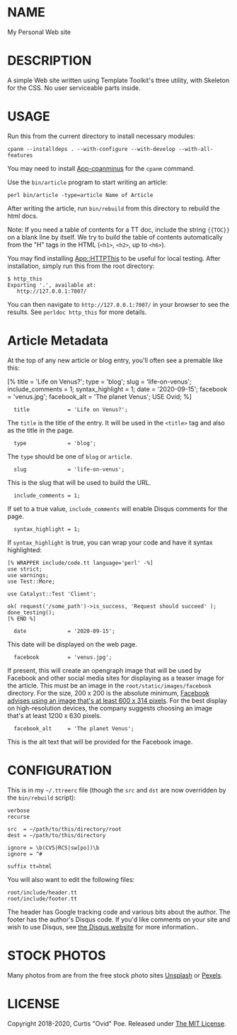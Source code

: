 # NAME

My Personal Web site

# DESCRIPTION

A simple Web site written using Template Toolkit's ttree utility, with
Skeleton for the CSS. No user serviceable parts inside.

# USAGE

Run this from the current directory to install necessary modules:

    cpanm --installdeps . --with-configure --with-develop --with-all-features

You may need to install
[App-cpanminus](https://metacpan.org/pod/App::cpanminus) for the `cpanm`
command.

Use the `bin/article` program to start writing an article:

    perl bin/article -type=article Name of Article

After writing the article, run `bin/rebuild` from this directory to rebuild
the html docs.

Note: If you need a table of contents for a TT doc, include the string `{{TOC}}`
on a blank line by itself. We try to build the table of contents automatically
from the "H" tags in the HTML (`<h1>`, `<h2>`, up to `<h6>`).

You may find installing
[App::HTTPThis](https://metacpan.org/pod/App::HTTPThis) to be useful for local
testing. After installation, simply run this from the root directory:

    $ http_this
    Exporting '.', available at:
       http://127.0.0.1:7007/

You can then navigate to `http://127.0.0.1:7007/` in your browser to see the
results. See `perldoc http_this` for more details.

# Article Metadata

At the top of any new article or blog entry, you'll often see a premable like
this:

  [%
      title            = 'Life on Venus?';
      type             = 'blog';
      slug             = 'life-on-venus';
      include_comments = 1;
      syntax_highlight = 1;
      date             = '2020-09-15';
      facebook         = 'venus.jpg';
      facebook_alt     = 'The planet Venus';
      USE Ovid;
  %]

      title            = 'Life on Venus?';

The `title` is the title of the entry. It will be used in the `<title>` tag
and also as the title in the page.

      type             = 'blog';

The `type` should be one of `blog` or `article`.

      slug             = 'life-on-venus';

This is the slug that will be used to build the URL.

      include_comments = 1;

If set to a true value, `include_comments` will enable Disqus comments for the
page.

      syntax_highlight = 1;

If `syntax_highlight` is true, you can wrap your code and have it syntax
highlighted:

    [% WRAPPER include/code.tt language='perl' -%]
    use strict;
    use warnings;
    use Test::More;

    use Catalyst::Test 'Client';

    ok( request('/some_path')->is_success, 'Request should succeed' );
    done_testing();
    [% END %]

      date             = '2020-09-15';

This date will be displayed on the web page.

      facebook         = 'venus.jpg';

If present, this will create an opengraph image that will be used by Facebook
and other social media sites for displaying as a teaser image for the article.
This must be an image in the `root/static/images/facebook` directory. For the
size, 200 x 200 is the absolute minimum, [Facebook advises using an image
that's at least 600 x 314
pixels](https://developers.facebook.com/docs/sharing/best-practices#images).
For the best display on high-resolution devices, the company suggests choosing
an image that's at least 1200 x 630 pixels.

      facebook_alt     = 'The planet Venus';

This is the alt text that will be provided for the Facebook image.

# CONFIGURATION

This is in my `~/.ttreerc` file (though the `src` and `dst` are now overridden
by the `bin/rebuild` script):

    verbose 
    recurse

    src  = ~/path/to/this/directory/root
    dest = ~/path/to/this/directory

    ignore = \b(CVS|RCS|sw[po])\b
    ignore = ^#

    suffix tt=html

You will also want to edit the following files:

    root/include/header.tt
    root/include/footer.tt

The header has Google tracking code and various bits about the author. The
footer has the author's Disqus code. If you'd like comments on your site and
wish to use Disqus, see [the Disqus website](https://disqus.com/) for more
information..

# STOCK PHOTOS

Many photos from are from the free stock photo sites
[Unsplash](https://unsplash.com/) or [Pexels](https://www.pexels.com/).

# LICENSE

Copyright 2018-2020, Curtis "Ovid" Poe. Released under [The MIT
License](http://opensource.org/licenses/MIT).
